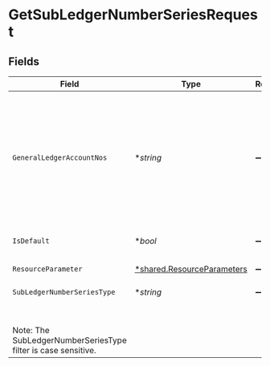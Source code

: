 # GetSubLedgerNumberSeriesRequest


## Fields

| Field                                                                                                                                                                                                                                                                                                         | Type                                                                                                                                                                                                                                                                                                          | Required                                                                                                                                                                                                                                                                                                      | Description                                                                                                                                                                                                                                                                                                   |
| ------------------------------------------------------------------------------------------------------------------------------------------------------------------------------------------------------------------------------------------------------------------------------------------------------------- | ------------------------------------------------------------------------------------------------------------------------------------------------------------------------------------------------------------------------------------------------------------------------------------------------------------- | ------------------------------------------------------------------------------------------------------------------------------------------------------------------------------------------------------------------------------------------------------------------------------------------------------------- | ------------------------------------------------------------------------------------------------------------------------------------------------------------------------------------------------------------------------------------------------------------------------------------------------------------- |
| `GeneralLedgerAccountNos`                                                                                                                                                                                                                                                                                     | **string*                                                                                                                                                                                                                                                                                                     | :heavy_minus_sign:                                                                                                                                                                                                                                                                                            | Gets the underlying general ledger account code of this subledger series. Subledger transactions in Go will be posted using the subledger number, but the overall accounting effect will be on this underlying account. More information of accounts can be retrieved using the GeneralLedgerAccount service. |
| `IsDefault`                                                                                                                                                                                                                                                                                                   | **bool*                                                                                                                                                                                                                                                                                                       | :heavy_minus_sign:                                                                                                                                                                                                                                                                                            | Filter series based on the isDefault property. Blank means no filter.                                                                                                                                                                                                                                         |
| `ResourceParameter`                                                                                                                                                                                                                                                                                           | [*shared.ResourceParameters](../../../pkg/models/shared/resourceparameters.md)                                                                                                                                                                                                                                | :heavy_minus_sign:                                                                                                                                                                                                                                                                                            | Structure containing various resource-filter options                                                                                                                                                                                                                                                          |
| `SubLedgerNumberSeriesType`                                                                                                                                                                                                                                                                                   | **string*                                                                                                                                                                                                                                                                                                     | :heavy_minus_sign:                                                                                                                                                                                                                                                                                            | Filter by SubledgerNumberSeriesType<br/>            <br>Note: The SubLedgerNumberSeriesType filter is case sensitive.                                                                                                                                                                                        |